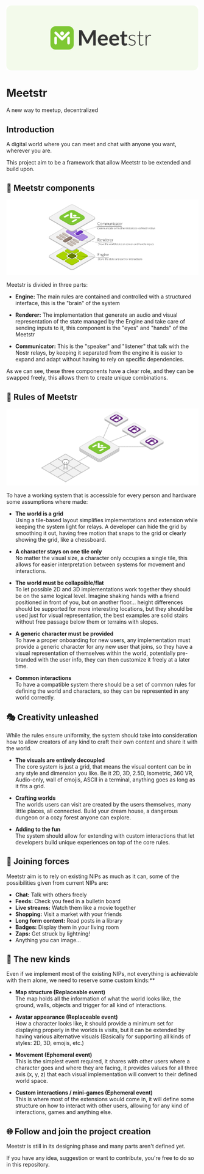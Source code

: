 ![Banner](./design/banner.svg)

Meetstr
=======

A new way to meetup, decentralized

Introduction
------------

A digital world where you can meet and chat with anyone you want, wherever you are.

This project aim to be a framework that allow Meetstr to be extended and build upon.


🧩 Meetstr components
--------------------

![Structure](./img/meetstr-components.png)

Meetstr is divided in three parts:

- **Engine:** The main rules are contained and controlled with a structured interface, this is the "brain" of the system

- **Renderer:** The implementation that generate an audio and visual representation of the state managed by the Engine and take care of sending inputs to it, this component is the "eyes" and "hands" of the Meetstr

- **Communicator:** This is the "speaker" and "listener" that talk with the Nostr relays, by keeping it separated from the engine it is easier to expand and adapt without having to rely on specific dependencies.

As we can see, these three components have a clear role, and they can be swapped freely, this allows them to create unique combinations.


📜 Rules of Meetstr
------------------

![Components](./img/meetstr-structure.png)

To have a working system that is accessible for every person and hardware some assumptions where made:

- **The world is a grid**  
  Using a tile-based layout simplifies implementations and extension while keeping the system light for relays. A developer can hide the grid by smoothing it out, having free motion that snaps to the grid or clearly showing the grid, like a chessboard.

- **A character stays on one tile only**  
  No matter the visual size, a character only occupies a single tile, this allows for easier interpretation between systems for movement and interactions.

- **The world must be collapsible/flat**  
  To let possible 2D and 3D implementations work together they should be on the same logical level. Imagine shaking hands with a friend positioned in front of you, but on another floor... height differences should be supported for more interesting locations, but they should be used just for visual representation, the best examples are solid stairs without free passage below them or terrains with slopes.

- **A generic character must be provided**  
  To have a proper onboarding for new users, any implementation must provide a generic character for any new user that joins, so they have a visual representation of themselves within the world, potentially pre-branded with the user info, they can then customize it freely at a later time.

- **Common interactions**  
  To have a compatible system there should be a set of common rules for defining the world and characters, so they can be represented in any world correctly.


🎭 Creativity unleashed
----------------------

While the rules ensure uniformity, the system should take into consideration how to allow creators of any kind to craft their own content and share it with the world.

- **The visuals are entirely decoupled**  
  The core system is just a grid, that means the visual content can be in any style and dimension you like. Be it 2D, 3D, 2.5D, Isometric, 360 VR, Audio-only, wall of emojis, ASCII in a terminal, anything goes as long as it fits a grid.

- **Crafting worlds**  
  The worlds users can visit are created by the users themselves, many little places, all connected. Build your dream house, a dangerous dungeon or a cozy forest anyone can explore.

- **Adding to the fun**  
  The system should allow for extending with custom interactions that let developers build unique experiences on top of the core rules.


🤝 Joining forces
----------------

Meetstr aim is to rely on existing NIPs as much as it can, some of the possibilities given from current NIPs are:

- **Chat:** Talk with others freely
- **Feeds:** Check you feed in a bulletin board
- **Live streams:** Watch them like a movie together
- **Shopping:** Visit a market with your friends
- **Long form content:** Read posts in a library
- **Badges:** Display them in your living room
- **Zaps:** Get struck by lightning!
- Anything you can image...


🌚 The new kinds
---------------

Even if we implement most of the existing NIPs, not everything is achievable with them alone, we need to reserve some custom kinds:**

- **Map structure (Replaceable event)**  
  The map holds all the information of what the world looks like, the ground, walls, objects and trigger for all kind of interactions.

- **Avatar appearance (Replaceable event)**  
  How a character looks like, it should provide a minimum set for displaying properly in the worlds is visits, but it can be extended by having various alternative visuals (Basically for supporting all kinds of styles: 2D, 3D, emojis, etc.)

- **Movement (Ephemeral event)**  
  This is the simplest event required, it shares with other users where a character goes and where they are facing, it provides values for all three axis (x, y, z) that each visual implementation will convert to their defined world space.

- **Custom interactions / mini-games (Ephemeral event)**  
  This is where most of the extensions would come in, it will define some structure on how to interact with other users, allowing for any kind of interactions, games and anything else.


🌐 Follow and join the project creation
--------------------------------------

Meetstr is still in its designing phase and many parts aren't defined yet.

If you have any idea, suggestion or want to contribute, you're free to do so in this repository.
